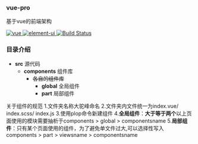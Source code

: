 ### vue-pro
基于vue的前端架构
<p align="left">
  <a href="https://github.com/vuejs/vue">
    <img src="https://img.shields.io/badge/vue-2.6.10-brightgreen.svg" alt="vue">
  </a>
  <a href="https://github.com/ElemeFE/element">
    <img src="https://img.shields.io/badge/element--ui-2.7.0-brightgreen.svg" alt="element-ui">
  </a>
  <a href="https://travis-ci.org/PanJiaChen/vue-element-admin" rel="nofollow">
    <img src="https://travis-ci.org/PanJiaChen/vue-element-admin.svg?branch=master" alt="Build Status">
  </a>
</p>

### 目录介绍

- **src** 源代码
    - **components** 组件库
        - ~~各自的组件库~~
            - **global** 全局组件
            - **part** 局部组件

关于组件的规范 
1.文件夹名称大驼峰命名
2.文件夹内文件统一为index.vue/ index.scss/ index.js
3.使用plop命令新建组件
4.**全局组件**：**大于等于两个**以上页面使用的模块需要抽析于components > global > componentsname
5.**局部组件**：只有某个页面使用的组件，为了避免单文件过大,可以选择性写入components > part > viewsname > componentsname
